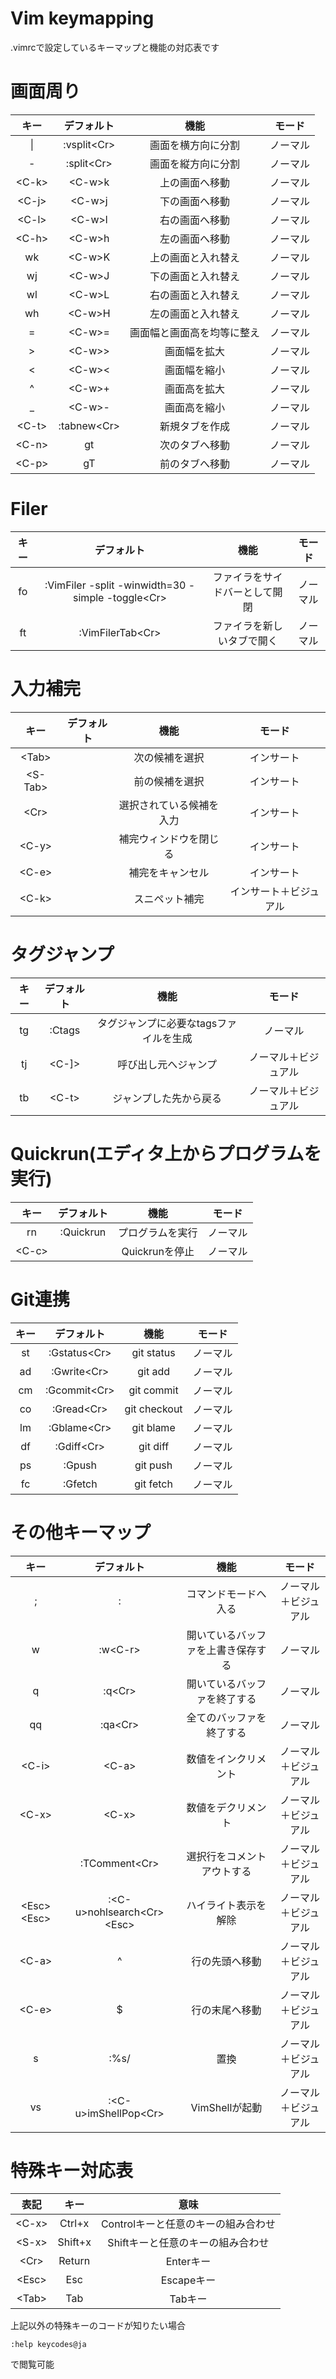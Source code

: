 Vim keymapping
==============
.vimrcで設定しているキーマップと機能の対応表です

# 画面周り
|キー|デフォルト|機能|モード|
|:---:|:---:|:---:|:---:|
|\||:vsplit\<Cr\>|画面を横方向に分割|ノーマル|
|-|:split\<Cr\>|画面を縦方向に分割|ノーマル|
|\<C-k\>|\<C-w\>k|上の画面へ移動|ノーマル|
|\<C-j\>|\<C-w\>j|下の画面へ移動|ノーマル|
|\<C-l\>|\<C-w\>l|右の画面へ移動|ノーマル|
|\<C-h\>|\<C-w\>h|左の画面へ移動|ノーマル|
|wk|\<C-w\>K|上の画面と入れ替え|ノーマル|
|wj|\<C-w\>J|下の画面と入れ替え|ノーマル|
|wl|\<C-w\>L|右の画面と入れ替え|ノーマル|
|wh|\<C-w\>H|左の画面と入れ替え|ノーマル|
|=|\<C-w\>=|画面幅と画面高を均等に整え|ノーマル|
|\>|\<C-w\>\>|画面幅を拡大|ノーマル|
|\<|\<C-w\>\<|画面幅を縮小|ノーマル|
|^|\<C-w\>+|画面高を拡大|ノーマル|
|\_|\<C-w\>-|画面高を縮小|ノーマル|
|\<C-t\>|:tabnew\<Cr\>|新規タブを作成|ノーマル|
|\<C-n\>|gt|次のタブへ移動|ノーマル|
|\<C-p\>|gT|前のタブへ移動|ノーマル|

# Filer
|キー|デフォルト|機能|モード|
|:---:|:---:|:---:|:---:|
|fo|:VimFiler -split -winwidth=30 -simple -toggle\<Cr\>|ファイラをサイドバーとして開閉|ノーマル|
|ft|:VimFilerTab\<Cr\>|ファイラを新しいタブで開く|ノーマル|

# 入力補完
|キー|デフォルト|機能|モード|
|:---:|:---:|:---:|:---:|
|\<Tab\>||次の候補を選択|インサート|
|\<S-Tab\>||前の候補を選択|インサート|
|\<Cr\>||選択されている候補を入力|インサート|
|\<C-y\>||補完ウィンドウを閉じる|インサート|
|\<C-e\>||補完をキャンセル|インサート|
|\<C-k\>||スニペット補完|インサート＋ビジュアル|

# タグジャンプ
|キー|デフォルト|機能|モード|
|:---:|:---:|:---:|:---:|
|tg|:Ctags|タグジャンプに必要なtagsファイルを生成|ノーマル|
|tj|\<C-]\>|呼び出し元へジャンプ|ノーマル＋ビジュアル|
|tb|\<C-t\>|ジャンプした先から戻る|ノーマル＋ビジュアル|

# Quickrun(エディタ上からプログラムを実行)
|キー|デフォルト|機能|モード|
|:---:|:---:|:---:|:---:|
|rn|:Quickrun |プログラムを実行|ノーマル|
|\<C-c\>||Quickrunを停止|ノーマル|

# Git連携
|キー|デフォルト|機能|モード|
|:---:|:---:|:---:|:---:|
|st|:Gstatus\<Cr\>|git status|ノーマル|
|ad|:Gwrite\<Cr\>|git add|ノーマル|
|cm|:Gcommit\<Cr\>|git commit|ノーマル|
|co|:Gread\<Cr\>|git checkout|ノーマル|
|lm|:Gblame\<Cr\>|git blame|ノーマル|
|df|:Gdiff\<Cr\>|git diff|ノーマル|
|ps|:Gpush|git push|ノーマル|
|fc|:Gfetch|git fetch|ノーマル|

# その他キーマップ
|キー|デフォルト|機能|モード|
|:---:|:---:|:---:|:---:|
|;|:|コマンドモードへ入る|ノーマル＋ビジュアル|
|w|:w\<C-r\>|開いているバッファを上書き保存する|ノーマル|
|q|:q\<Cr\>|開いているバッファを終了する|ノーマル|
|qq|:qa\<Cr\>|全てのバッファを終了する|ノーマル|
|\<C-i\>|\<C-a\>|数値をインクリメント|ノーマル＋ビジュアル|
|\<C-x\>|\<C-x\>|数値をデクリメント|ノーマル＋ビジュアル|
|<C-/><C-/>|:TComment\<Cr\>|選択行をコメントアウトする|ノーマル＋ビジュアル|
|\<Esc\>\<Esc\>|:\<C-u\>nohlsearch\<Cr\>\<Esc\>|ハイライト表示を解除|ノーマル＋ビジュアル|
|\<C-a\>|^|行の先頭へ移動|ノーマル＋ビジュアル|
|\<C-e\>|$|行の末尾へ移動|ノーマル＋ビジュアル|
|s|:%s/|置換|ノーマル＋ビジュアル|
|vs|:\<C-u\>imShellPop\<Cr\>|VimShellが起動|ノーマル＋ビジュアル|

# 特殊キー対応表
|表記|キー|意味|
|:---:|:---:|:---:|
|\<C-x\>|Ctrl+x|Controlキーと任意のキーの組み合わせ|
|\<S-x\>|Shift+x|Shiftキーと任意のキーの組み合わせ|
|\<Cr\>|Return|Enterキー|
|\<Esc\>|Esc|Escapeキー|
|\<Tab\>|Tab|Tabキー|

上記以外の特殊キーのコードが知りたい場合
```vim
:help keycodes@ja
```
で閲覧可能

